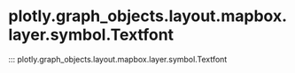 # plotly.graph_objects.layout.mapbox.layer.symbol.Textfont

::: plotly.graph_objects.layout.mapbox.layer.symbol.Textfont

